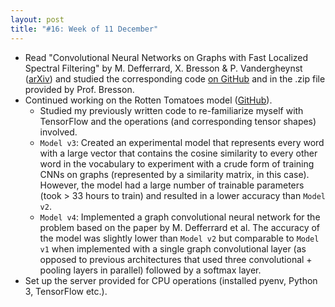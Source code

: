 ```yaml
---
layout: post
title: "#16: Week of 11 December"
---
```


- Read "Convolutional Neural Networks on Graphs with Fast Localized Spectral Filtering" by M. Defferrard, X. Bresson & P. Vandergheynst ([arXiv](https://arxiv.org/abs/1606.09375)) and studied the corresponding code [on GitHub](https://github.com/mdeff/cnn_graph) and in the .zip file provided by Prof. Bresson.
- Continued working on the Rotten Tomatoes model ([GitHub](github.com/SuyashLakhotia/RottenTomatoesCNN)).
  - Studied my previously written code to re-familiarize myself with TensorFlow and the operations (and corresponding tensor shapes) involved.
  - `Model v3`: Created an experimental model that represents every word with a large vector that contains the cosine similarity to every other word in the vocabulary to experiment with a crude form of training CNNs on graphs (represented by a similarity matrix, in this case). However, the model had a large number of trainable parameters (took > 33 hours to train) and resulted in a lower accuracy than `Model v2`.
  - `Model v4`: Implemented a graph convolutional neural network for the problem based on the paper by M. Defferrard et al. The accuracy of the model was slightly lower than `Model v2` but comparable to `Model v1` when implemented with a single graph convolutional layer (as opposed to previous architectures that used three convolutional + pooling layers in parallel) followed by a softmax layer.
- Set up the server provided for CPU operations (installed pyenv, Python 3, TensorFlow etc.).
